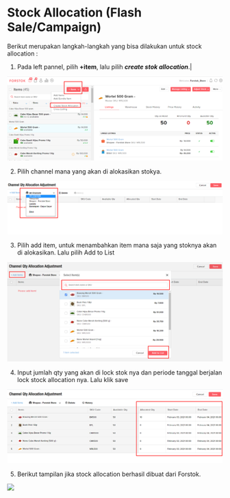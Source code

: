 # Stock Allocation \(Flash Sale/Campaign\)

Berikut merupakan langkah-langkah yang bisa dilakukan untuk stock allocation : 

1. Pada left pannel, pilih **+item**, lalu pilih _**create stok allocation**_.\|

![](../../.gitbook/assets/image%20%28146%29.png)

2. Pilih channel mana yang akan di alokasikan stokya. 

![](../../.gitbook/assets/image%20%2855%29.png)

3. Pilih add item, untuk menambahkan item mana saja yang stoknya akan di alokasikan. Lalu pilih Add to List

![](../../.gitbook/assets/image%20%2866%29.png)

4. Input jumlah qty yang akan di lock stok nya dan periode tanggal berjalan lock stock allocation nya. Lalu klik save

![](../../.gitbook/assets/image%20%28201%29.png)

5. Berikut tampilan jika stock allocation berhasil dibuat dari Forstok.

![](https://s3.amazonaws.com/cdn.freshdesk.com/data/helpdesk/attachments/production/48084863744/original/AWiWQ1enPZdoet2w3Ef19Mvqpk0JfrfVsA.png?1612293873)

